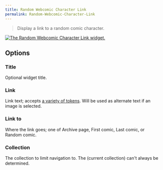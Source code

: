```yaml
---
title: Random Webcomic Character Link
permalink: Random-Webcomic-Character-Link
---
```


> Display a link to a random comic character.

[![The Random Webcomic Character Link widget.](srv/Random-Webcomic-Character-Link.png)](srv/Random-Webcomic-Character-Link.png)

## Options

### Title
Optional widget title.

### Link
Link text; accepts
[a variety of tokens](get_webcomic_term_link_tokens). Will be used as
alternate text if an image is selected.

### Link to
Where the link goes; one of Archive page, First comic, Last
comic, or Random comic.

### Collection
The collection to limit navigation to. The (current
collection) can't always be determined.
